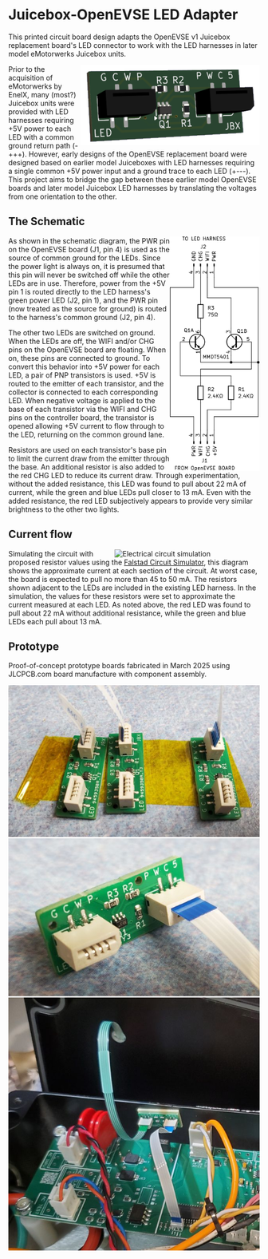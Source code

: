 # Juicebox-OpenEVSE LED Adapter

This printed circuit board design adapts the OpenEVSE v1 Juicebox replacement board's 
LED connector to work with the LED harnesses in later model eMotorwerks Juicebox units.

<img src="./docs/img/rendering.png" align="right" alt="Rendering of the circuit board">

Prior to the acquisition of eMotorwerks by EnelX, many (most?) Juicebox units were provided 
with LED harnesses requiring +5V power to each LED with a common ground return path (-+++).
However, early designs of the OpenEVSE replacement board were designed based on 
earlier model Juiceboxes with LED harnesses requiring a single common +5V power input and 
a ground trace to each LED (+---).  This project aims to bridge the gap between these earlier 
model OpenEVSE boards and later model Juicebox LED harnesses by translating the voltages 
from one orientation to the other.

## The Schematic

<img src="./docs/img/schematic.svg" align="right" alt="Electrical circuit schematic diagram"
width="180">

As shown in the schematic diagram, the PWR pin on the OpenEVSE board (J1, pin 4) is used as the 
source of common ground for the LEDs.  Since the power light is always on, it is presumed that 
this pin will never be switched off while the other LEDs are in use.  Therefore, power from the 
+5V pin 1 is routed directly to the LED harness's green power LED (J2, pin 1), and the PWR pin 
(now treated as the source for ground) is routed to the harness's common ground (J2, pin 4).

The other two LEDs are switched on ground.  When the LEDs are off, the WIFI and/or CHG pins on 
the OpenEVSE board are floating.  When on, these pins are connected to ground.  To convert this 
behavior into +5V power for each LED, a pair of PNP transistors is used.  +5V is routed to the 
emitter of each transistor, and the collector is connected to each corresponding LED.  When 
negative voltage is applied to the base of each transistor via the WIFI and CHG pins on the 
controller board, the transistor is opened allowing +5V current to flow through to the LED, 
returning on the common ground lane.

Resistors are used on each transistor's base pin to limit the current draw from the emitter 
through the base.  An additional resistor is also added to the red CHG LED to reduce its 
current draw.  Through experimentation, without the added resistance, this LED was found to pull 
about 22 mA of current, while the green and blue LEDs pull closer to 13 mA.  Even with the added 
resistance, the red LED subjectively appears to provide very similar brightness to the other 
two lights.

## Current flow

<img src="./docs/img/circuit-sim" align="right" alt="Electrical circuit simulation"
width="291">

Simulating the circuit with proposed resistor values using the 
[Falstad Circuit Simulator](https://www.falstad.com), 
this diagram shows the approximate current at each section of the circuit.  At worst case, the 
board is expected to pull no more than 45 to 50 mA.  The resistors shown adjacent to the LEDs 
are included in the existing LED harness.  In the simulation, the values for these resistors were 
set to approximate the current measured at each LED.  As noted above, the red LED was 
found to pull about 22 mA without additional resistance, while the green and blue LEDs each pull 
about 13 mA.

## Prototype

Proof-of-concept prototype boards fabricated in March 2025 using JLCPCB.com board manufacture with 
component assembly.

<img src="./docs/img/adapters.jpg" alt="Collection of three adapters on a piece of yellow tape">

<img src="./docs/img/adapter.jpg" alt="Closeup of a single adapter board with FFC cable">

<img src="./docs/img/installation.jpg" alt = "View of the board installed into the Juicebox">
